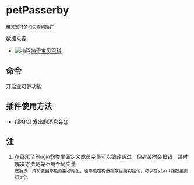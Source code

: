 # petPasserby
    精灵宝可梦相关查询插件  
数据来源
- ![神百](https://wiki.52poke.com/favicon.ico)[神奇宝贝百科](https://wiki.52poke.com/wiki/%E4%B8%BB%E9%A1%B5)

## 命令
开启宝可梦功能

## 插件使用方法
- [@QQ] 发出的消息会@






## 注
1. 在继承了Plugin的类里面定义成员变量可以编译通过，但封装时会报错，暂时解决方法是先不用全局变量  
	```已解决：成员变量不能直接初始化，也不能在构造函数里面初始化，可以在start函数里面初始化```